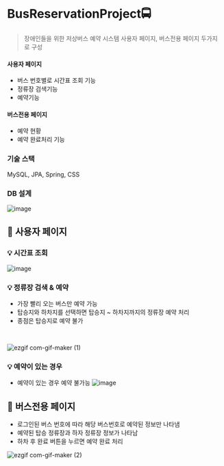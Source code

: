 # BusReservationProject🚍
> 장애인들을 위한 저상버스 예약 시스템
> 사용자 페이지, 버스전용 페이지 두가지로 구성

#### 사용자 페이지
- 버스 번호별로 시간표 조회 기능
- 정류장 검색기능
- 예약기능

#### 버스전용 페이지
- 예약 현황
- 예약 완료처리 기능

### 기술 스택
MySQL, JPA, Spring, CSS

### DB 설계
![image](https://user-images.githubusercontent.com/87464750/210979733-092f71aa-c090-4b35-a082-2a3ccb29ac8a.png)

## 📑 사용자 페이지
### 💡 시간표 조회
![image](https://user-images.githubusercontent.com/87464750/211001367-140814d4-3f53-46e3-b007-e3e4e2abd1d0.png)

### 💡 정류장 검색 & 예약
- 가장 빨리 오는 버스만 예약 가능
- 탑승지와 하차지를 선택하면 탑승지 ~ 하차지까지의 정류장 예약 처리
- 종점은 탑승지로 예약 불가
<br>

![ezgif com-gif-maker (1)](https://user-images.githubusercontent.com/87464750/210999590-67620c42-780f-4ffe-a0ad-78aca6cb8e01.gif)

### 💡 예약이 있는 경우
- 예약이 있는 경우 예약 불가능
![image](https://user-images.githubusercontent.com/87464750/211000732-c401e57c-3ce6-4a8c-b96b-f078568c3992.png)


## 📑 버스전용 페이지
- 로그인된 버스 번호에 따라 해당 버스번호로 예약된 정보만 나타냄
- 예약된 탑승 정류장과 하자 정류장 정보가 나타남
- 하차 후 완료 버튼을 누르면 예약 완료 처리

![ezgif com-gif-maker (2)](https://user-images.githubusercontent.com/87464750/211000528-c6fa0833-41ad-4f1c-99de-178a22f1538e.gif)
